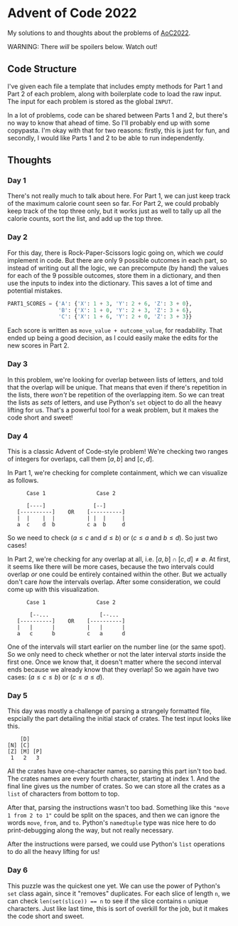 # Advent of Code 2022

My solutions to and thoughts about the problems of [AoC2022](https://adventofcode.com/2022).

WARNING: There *will* be spoilers below. Watch out!

## Code Structure

I've given each file a template that includes empty methods for Part 1 and Part 2 of each problem, along with boilerplate code to load the raw input. The input for each problem is stored as the global `INPUT`.

In a lot of problems, code can be shared between Parts 1 and 2, but there's no way to know that ahead of time. So I'll probably end up with some copypasta. I'm okay with that for two reasons: firstly, this is just for fun, and secondly, I would like Parts 1 and 2 to be able to run independently.

## Thoughts

### Day 1

There's not really much to talk about here. For Part 1, we can just keep track of the maximum calorie count seen so far. For Part 2, we could probably keep track of the top three only, but it works just as well to tally up all the calorie counts, sort the list, and add up the top three.

### Day 2

For this day, there is Rock-Paper-Scissors logic going on, which we *could* implement in code. But there are only 9 possible outcomes in each part, so instead of writing out all the logic, we can precompute (by hand) the values for each of the 9 possible outcomes, store them in a dictionary, and then use the inputs to index into the dictionary. This saves a lot of time and potential mistakes.

```py
PART1_SCORES = {'A': {'X': 1 + 3, 'Y': 2 + 6, 'Z': 3 + 0},
                'B': {'X': 1 + 0, 'Y': 2 + 3, 'Z': 3 + 6},
                'C': {'X': 1 + 6, 'Y': 2 + 0, 'Z': 3 + 3}}
```

Each score is written as `move_value + outcome_value`, for readability. That ended up being a good decision, as I could easily make the edits for the new scores in Part 2.

### Day 3

In this problem, we're looking for overlap between lists of letters, and told that the overlap will be unique. That means that even if there's repetition in the lists, there *won't* be repetition of the overlapping item. So we can treat the lists as *sets* of letters, and use Python's `set` object to do all the heavy lifting for us. That's a powerful tool for a weak problem, but it makes the code short and sweet!

### Day 4

This is a classic Advent of Code-style problem! We're checking two ranges of integers for overlaps, call them $[a,b]$ and $[c,d]$.

In Part 1, we're checking for complete containment, which we can visualize as follows.

```
      Case 1                Case 2
      
      [----]               [--]
   [----------]    OR    [----------]
   |  |    |  |          | |  |     |
   a  c    d  b          c a  b     d
```

So we need to check $(a \le c \textrm{ and } d \le b)$ or $(c \le a \textrm{ and } b \le d)$. So just two cases!

In Part 2, we're checking for any overlap at all, i.e. $[a,b]\cap[c,d] \ne \emptyset$. At first, it seems like there will be more cases, because the two intervals could overlap *or* one could be entirely contained within the other. But we actually don't care *how* the intervals overlap. After some consideration, we could come up with this visualization.

```
      Case 1                Case 2
      
       [--...                [--...
   [----------]    OR    [----------]
   |   |      |          |   |      |
   a   c      b          c   a      d
```

One of the intervals will start earlier on the number line (or the same spot). So we only need to check whether or not the later interval *starts* inside the first one. Once we know that, it doesn't matter where the second interval ends because we already know that they overlap! So we again have two cases: $(a \le c \le b)$ or $(c \le a \le d)$.

### Day 5

This day was mostly a challenge of parsing a strangely formatted file, espcially the part detailing the initial stack of crates. The test input looks like this.

```
    [D]    
[N] [C]    
[Z] [M] [P]
 1   2   3 
```

All the crates have one-character names, so parsing this part isn't too bad. The crates names are every fourth character, starting at index 1. And the final line gives us the number of crates. So we can store all the crates as a `list` of characters from bottom to top.

After that, parsing the instructions wasn't too bad. Something like this `"move 1 from 2 to 1"` could be split on the spaces, and then we can ignore the words `move`, `from`, and `to`. Python's `namedtuple` type was nice here to do print-debugging along the way, but not really necessary.

After the instructions were parsed, we could use Python's `list` operations to do all the heavy lifting for us!

### Day 6

This puzzle was the quickest one yet. We can use the power of Python's `set` class again, since it "removes" duplicates. For each slice of length `n`, we can check `len(set(slice)) == n` to see if the slice contains `n` unique characters. Just like last time, this is sort of overkill for the job, but it makes the code short and sweet.
